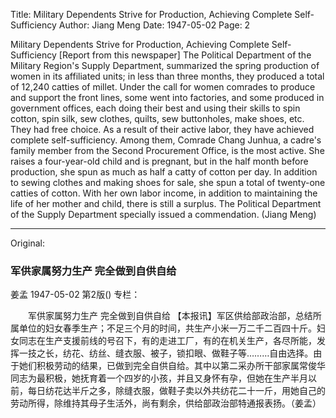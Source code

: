 Title: Military Dependents Strive for Production, Achieving Complete Self-Sufficiency
Author: Jiang Meng
Date: 1947-05-02
Page: 2

Military Dependents Strive for Production, Achieving Complete Self-Sufficiency
    [Report from this newspaper] The Political Department of the Military Region's Supply Department, summarized the spring production of women in its affiliated units; in less than three months, they produced a total of 12,240 catties of millet. Under the call for women comrades to produce and support the front lines, some went into factories, and some produced in government offices, each doing their best and using their skills to spin cotton, spin silk, sew clothes, quilts, sew buttonholes, make shoes, etc. They had free choice. As a result of their active labor, they have achieved complete self-sufficiency. Among them, Comrade Chang Junhua, a cadre's family member from the Second Procurement Office, is the most active. She raises a four-year-old child and is pregnant, but in the half month before production, she spun as much as half a catty of cotton per day. In addition to sewing clothes and making shoes for sale, she spun a total of twenty-one catties of cotton. With her own labor income, in addition to maintaining the life of her mother and child, there is still a surplus. The Political Department of the Supply Department specially issued a commendation. (Jiang Meng)



<hr /> 

Original: 


### 军供家属努力生产  完全做到自供自给
姜孟
1947-05-02
第2版()
专栏：

　　军供家属努力生产  完全做到自供自给
    【本报讯】军区供给部政治部，总结所属单位的妇女春季生产；不足三个月的时间，共生产小米一万二千二百四十斤。妇女同志在生产支援前线的号召下，有的走进工厂，有的在机关生产，各尽所能，发挥一技之长，纺花、纺丝、缝衣服、被子，锁扣眼、做鞋子等………自由选择。由于她们积极劳动的结果，已做到完全自供自给。其中以第二采办所干部家属常俊华同志为最积极，她抚育着一个四岁的小孩，并且又身怀有孕，但她在生产半月以前，每日纺花达半斤之多，除缝衣服，做鞋子卖以外共纺花二十一斤，用她自己的劳动所得，除维持其母子生活外，尚有剩余，供给部政治部特通报表扬。（姜孟）
